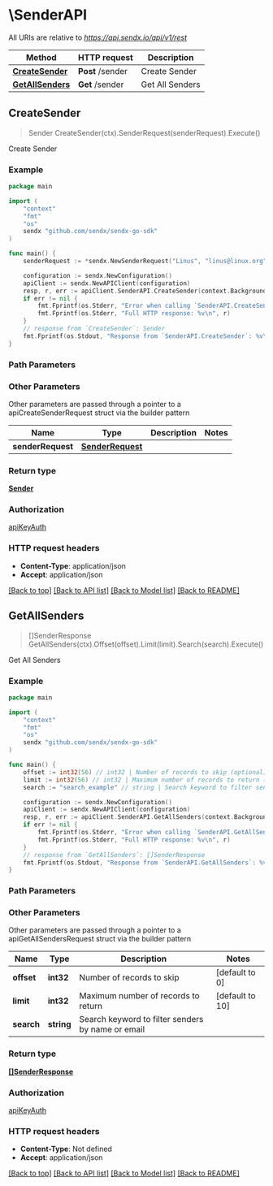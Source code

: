 # \SenderAPI

All URIs are relative to *https://api.sendx.io/api/v1/rest*

Method | HTTP request | Description
------------- | ------------- | -------------
[**CreateSender**](SenderAPI.md#CreateSender) | **Post** /sender | Create Sender
[**GetAllSenders**](SenderAPI.md#GetAllSenders) | **Get** /sender | Get All Senders



## CreateSender

> Sender CreateSender(ctx).SenderRequest(senderRequest).Execute()

Create Sender



### Example

```go
package main

import (
	"context"
	"fmt"
	"os"
	sendx "github.com/sendx/sendx-go-sdk"
)

func main() {
	senderRequest := *sendx.NewSenderRequest("Linus", "linus@linux.org") // SenderRequest | 

	configuration := sendx.NewConfiguration()
	apiClient := sendx.NewAPIClient(configuration)
	resp, r, err := apiClient.SenderAPI.CreateSender(context.Background()).SenderRequest(senderRequest).Execute()
	if err != nil {
		fmt.Fprintf(os.Stderr, "Error when calling `SenderAPI.CreateSender``: %v\n", err)
		fmt.Fprintf(os.Stderr, "Full HTTP response: %v\n", r)
	}
	// response from `CreateSender`: Sender
	fmt.Fprintf(os.Stdout, "Response from `SenderAPI.CreateSender`: %v\n", resp)
}
```

### Path Parameters



### Other Parameters

Other parameters are passed through a pointer to a apiCreateSenderRequest struct via the builder pattern


Name | Type | Description  | Notes
------------- | ------------- | ------------- | -------------
 **senderRequest** | [**SenderRequest**](SenderRequest.md) |  | 

### Return type

[**Sender**](Sender.md)

### Authorization

[apiKeyAuth](../README.md#apiKeyAuth)

### HTTP request headers

- **Content-Type**: application/json
- **Accept**: application/json

[[Back to top]](#) [[Back to API list]](../README.md#documentation-for-api-endpoints)
[[Back to Model list]](../README.md#documentation-for-models)
[[Back to README]](../README.md)


## GetAllSenders

> []SenderResponse GetAllSenders(ctx).Offset(offset).Limit(limit).Search(search).Execute()

Get All Senders



### Example

```go
package main

import (
	"context"
	"fmt"
	"os"
	sendx "github.com/sendx/sendx-go-sdk"
)

func main() {
	offset := int32(56) // int32 | Number of records to skip (optional) (default to 0)
	limit := int32(56) // int32 | Maximum number of records to return (optional) (default to 10)
	search := "search_example" // string | Search keyword to filter senders by name or email (optional)

	configuration := sendx.NewConfiguration()
	apiClient := sendx.NewAPIClient(configuration)
	resp, r, err := apiClient.SenderAPI.GetAllSenders(context.Background()).Offset(offset).Limit(limit).Search(search).Execute()
	if err != nil {
		fmt.Fprintf(os.Stderr, "Error when calling `SenderAPI.GetAllSenders``: %v\n", err)
		fmt.Fprintf(os.Stderr, "Full HTTP response: %v\n", r)
	}
	// response from `GetAllSenders`: []SenderResponse
	fmt.Fprintf(os.Stdout, "Response from `SenderAPI.GetAllSenders`: %v\n", resp)
}
```

### Path Parameters



### Other Parameters

Other parameters are passed through a pointer to a apiGetAllSendersRequest struct via the builder pattern


Name | Type | Description  | Notes
------------- | ------------- | ------------- | -------------
 **offset** | **int32** | Number of records to skip | [default to 0]
 **limit** | **int32** | Maximum number of records to return | [default to 10]
 **search** | **string** | Search keyword to filter senders by name or email | 

### Return type

[**[]SenderResponse**](SenderResponse.md)

### Authorization

[apiKeyAuth](../README.md#apiKeyAuth)

### HTTP request headers

- **Content-Type**: Not defined
- **Accept**: application/json

[[Back to top]](#) [[Back to API list]](../README.md#documentation-for-api-endpoints)
[[Back to Model list]](../README.md#documentation-for-models)
[[Back to README]](../README.md)

